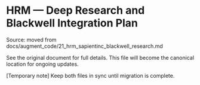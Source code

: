 # HRM — Deep Research and Blackwell Integration Plan

Source: moved from docs/augment_code/21_hrm_sapientinc_blackwell_research.md

See the original document for full details. This file will become the canonical location for ongoing updates.

[Temporary note] Keep both files in sync until migration is complete.

